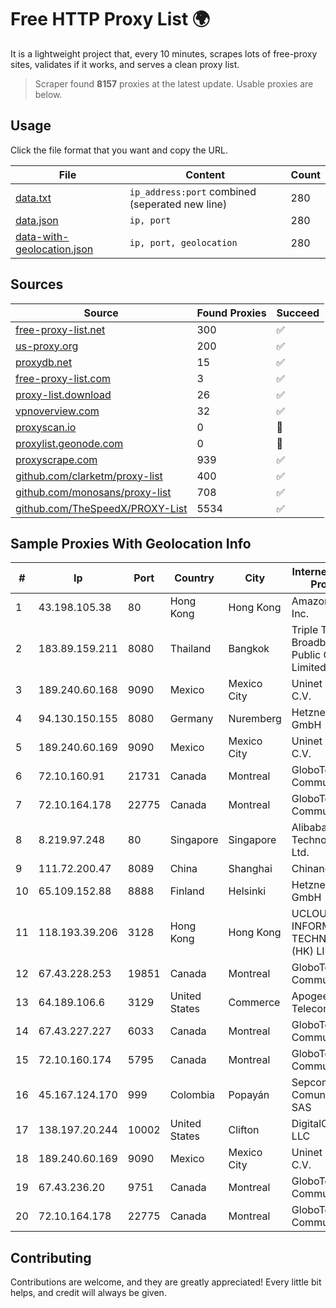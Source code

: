 
# Free HTTP Proxy List 🌍

It is a lightweight project that, every 10 minutes, scrapes lots of free-proxy sites, validates if it works, and serves a clean proxy list.


> Scraper found **8157** proxies at the latest update. Usable proxies are below.

## Usage

Click the file format that you want and copy the URL.


|File|Content|Count|
|----|-------|-----|
|[data.txt](https://raw.githubusercontent.com/themiralay/Proxy-List-World/master/data.txt)|`ip_address:port` combined (seperated new line)|280|
|[data.json](https://raw.githubusercontent.com/themiralay/Proxy-List-World/master/data.json)|`ip, port`|280|
|[data-with-geolocation.json](https://raw.githubusercontent.com/themiralay/Proxy-List-World/master/data-with-geolocation.json)|`ip, port, geolocation`|280|

## Sources

|Source|Found Proxies|Succeed|
|------|-------------|-------|
|[free-proxy-list.net](https://free-proxy-list.net)|300|✅|
|[us-proxy.org](https://www.us-proxy.org)|200|✅|
|[proxydb.net](http://proxydb.net)|15|✅|
|[free-proxy-list.com](https://free-proxy-list.com/?page=&port=&type%5B%5D=http&type%5B%5D=https&up_time=0&search=Search)|3|✅|
|[proxy-list.download](https://www.proxy-list.download/HTTP)|26|✅|
|[vpnoverview.com](https://vpnoverview.com/privacy/anonymous-browsing/free-proxy-servers)|32|✅|
|[proxyscan.io](https://www.proxyscan.io)|0|🚫|
|[proxylist.geonode.com](https://proxylist.geonode.com/api/proxy-list?limit=300&page=1&sort_by=lastChecked&sort_type=desc&protocols=http,https)|0|🚫|
|[proxyscrape.com](https://api.proxyscrape.com/v2/?request=displayproxies&protocol=http&timeout=10000&country=all&ssl=all&anonymity=all)|939|✅|
|[github.com/clarketm/proxy-list](https://raw.githubusercontent.com/clarketm/proxy-list/master/proxy-list-raw.txt)|400|✅|
|[github.com/monosans/proxy-list](https://raw.githubusercontent.com/monosans/proxy-list/main/proxies/http.txt)|708|✅|
|[github.com/TheSpeedX/PROXY-List](https://raw.githubusercontent.com/TheSpeedX/PROXY-List/master/http.txt)|5534|✅|


## Sample Proxies With Geolocation Info

|#|Ip|Port|Country|City|Internet Service Provider|
|-|--|----|-------|----|-------------------------|
|1|43.198.105.38|80|Hong Kong|Hong Kong|Amazon.com, Inc.|
|2|183.89.159.211|8080|Thailand|Bangkok|Triple T Broadband Public Company Limited|
|3|189.240.60.168|9090|Mexico|Mexico City|Uninet S.A. de C.V.|
|4|94.130.150.155|8080|Germany|Nuremberg|Hetzner Online GmbH|
|5|189.240.60.169|9090|Mexico|Mexico City|Uninet S.A. de C.V.|
|6|72.10.160.91|21731|Canada|Montreal|GloboTech Communications|
|7|72.10.164.178|22775|Canada|Montreal|GloboTech Communications|
|8|8.219.97.248|80|Singapore|Singapore|Alibaba (US) Technology Co., Ltd.|
|9|111.72.200.47|8089|China|Shanghai|Chinanet|
|10|65.109.152.88|8888|Finland|Helsinki|Hetzner Online GmbH|
|11|118.193.39.206|3128|Hong Kong|Hong Kong|UCLOUD INFORMATION TECHNOLOGY (HK) LIMITED|
|12|67.43.228.253|19851|Canada|Montreal|GloboTech Communications|
|13|64.189.106.6|3129|United States|Commerce|Apogee Telecom Inc.|
|14|67.43.227.227|6033|Canada|Montreal|GloboTech Communications|
|15|72.10.160.174|5795|Canada|Montreal|GloboTech Communications|
|16|45.167.124.170|999|Colombia|Popayán|Sepcom Comunicaciones SAS|
|17|138.197.20.244|10002|United States|Clifton|DigitalOcean, LLC|
|18|189.240.60.169|9090|Mexico|Mexico City|Uninet S.A. de C.V.|
|19|67.43.236.20|9751|Canada|Montreal|GloboTech Communications|
|20|72.10.164.178|22775|Canada|Montreal|GloboTech Communications|



## Contributing

Contributions are welcome, and they are greatly appreciated! Every
little bit helps, and credit will always be given.

